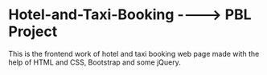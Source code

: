 # Hotel-and-Taxi-Booking  ----> PBL Project
This is the frontend work of hotel and taxi booking web page made with the help of HTML and CSS, Bootstrap and some jQuery.
